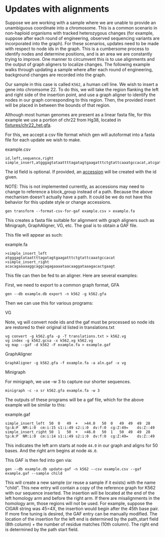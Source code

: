 # Updates with alignments

Suppose we are working with a sample where we are unable to provide an unambiguous coordinate into a chromosome. This
is a common scenario in non-haploid organisms with tracked heterozygous changes (for example, suppose after each round
of engineering, observed sequencing variants are incorporated into the graph). For these scenarios, updates need to
be made with respect to node ids in the graph. This is a cumbersome process to identify nodes and determine positions, 
and is an area we are constantly trying to improve. One manner to circumvent this is to use alignments and the output
of graph aligners to localize changes. The following example walks through updating a sample where after each round
of engineering, background changes are recorded into the graph.

Our sample in this case is called `K562`, a human cell line. We wish to insert a gene into chromsome 22. To do this, we will
take the region flanking the left and right side of the insertion point, and use a graph aligner to identify the nodes
in our graph corresponding to this region. Then, the provided insert will be placed in between the bounds of that region.

Although most human genomes are present as a linear fasta file, for this example we use a portion of chr22 from Hg38, 
located in [fixtures/chr22_het.gfa](../fixtures/chr22_het.gfa).

For this, we accept a csv file format which gen will autoformat into a fasta file for each update we wish to make.

example.csv
```
id,left,sequence,right
simple_insert,atgggagtataattttagatagtgaagatttctgtattcaaatgccacat,atcgatcgatcggagaga,acacagaaaaaggcaggcagagaaaataacaaggataaagacactgaagt
```

The id field is optional. If provided, an [accession](path_accessions.md) will be created with the id given.

NOTE: This is not implemented currently, as accessions may need to change to reference a block_group instead of a path.
Because the above mechanism doesn't actually have a path. It could be we do not have this behavior for this update style
or change accessions.

```console
gen transform --format-csv-for-gaf example.csv > example.fa 
```

This creates a fasta file suitable for alignment with graph aligners such as Minigraph, GraphAligner, VG, etc. The goal is
to obtain a GAF file.

This file will appear as such:

example.fa
```
>simple_insert_left
atgggagtataattttagatagtgaagatttctgtattcaaatgccacat
>simple_insert_right
acacagaaaaaggcaggcagagaaaataacaaggataaagacactgaagt
```

This file can then be fed to an aligner. Here are several examples:

First, we need to export to a common graph format, GFA

```console
gen --db example.db export -n k562 -g k562.gfa
```

Then we can use this for various programs:

VG

Note, vg will convert node ids and the gaf must be processed so node ids are restored to their original id listed
in translations.txt
```console
vg convert -g k562.gfa -p -T translations.txt > k562.vg
vg index -g k562.gcsa -x k562.xg k562.vg
vg map --gaf -d k562 -F example.fa > example.gaf
```

GraphAligner
```console
GraphAligner -g k562.gfa -f example.fa -a aln.gaf -x vg
```

Minigraph

For minigraph, we use -w 3 to capture our shorter sequences.
```console
minigraph -c -x sr k562.gfa example.fa -w 3
```

The outputs of these programs will be a gaf file, which for the above example will be similar to this:

example.gaf
```text
simple_insert_left	50	0	49	+	>44.0	50	0	49	49	49	28	tp:A:P	NM:i:0	cm:i:15	s1:i:49	s2:i:0	dv:f:0	cg:Z:49=	ds:Z::49
simple_insert_right	50	1	50	+	>46.0	50	1	50	49	49	28	tp:A:P	NM:i:0	cm:i:14	s1:i:49	s2:i:0	dv:f:0	cg:Z:49=	ds:Z::49
```

This indicates the left arm starts at node `44.0` in our graph and aligns for 50 bases. And the right arm begins at node `46.0`. 

This GAF is then fed into gen via:

```console
gen --db example.db update-gaf -n k562 --csv example.csv --gaf example.gaf --sample child
```

This will create a new sample (or reuse a sample if it exists) with the name "child". This new entry will contain a copy
of the reference graph for K562 with our sequence inserted. The insertion will be located at the end of the left homology 
arm and before the right arm. If there are misalignments in the homology arm, those regions will not be used. For 
example, suppose the CIGAR string was 45=4X, the insertion would begin after the 45th base pair. If more fine tuning is 
desired, the GAF entry can be manually modified. The location of the insertion for the left end is determined by the 
path_start field (8th column) + the number of residue matches (10th column). The right end is determined by the path start
field.